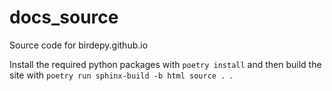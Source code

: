 # docs_source
Source code for birdepy.github.io

Install the required python packages with `poetry install` and then build the site with `poetry run sphinx-build -b html source . `. 